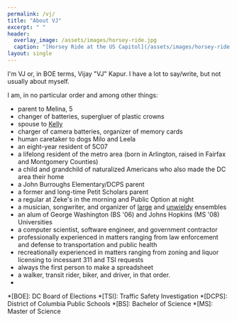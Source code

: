 ```yaml
---
permalink: /vj/
title: "About VJ"
excerpt: " "
header:
  overlay_image: /assets/images/horsey-ride.jpg
  caption: "[Horsey Ride at the US Capitol](/assets/images/horsey-ride.jpg)"
layout: single
---
```

I'm VJ or, in BOE terms, Vijay "VJ" Kapur. I have a lot to say/write, but not usually about myself.

I am, in no particular order and among other things:
- parent to Melina, 5
- changer of batteries, supergluer of plastic crowns
- spouse to [Kelly](https://kellybellphotography.com)
- charger of camera batteries, organizer of memory cards
- human caretaker to dogs Milo and Leela
- an eight-year resident of 5C07
- a lifelong resident of the metro area (born in Arlington, raised in Fairfax and Montgomery Counties)
- a child and grandchild of naturalized Americans who also made the DC area their home
- a John Burroughs Elementary/DCPS parent
- a former and long-time Petit Scholars parent
- a regular at Zeke's in the morning and Public Option at night
- a musician, songwriter, and organizer of [large](https://strangevictories.bandcamp.com/) and [unwieldy](https://thecascade.bandcamp.com/) ensembles
- an alum of George Washington (BS '06) and Johns Hopkins (MS '08) Universities
- a computer scientist, software engineer, and government contractor
- professionally experienced in matters ranging from law enforcement and defense to transportation and public health
- recreationally experienced in matters ranging from zoning and liquor licensing to incessant 311 and TSI requests
- always the first person to make a spreadsheet
- a walker, transit rider, biker, and driver, in that order.
- 

*[BOE]: DC Board of Elections
*[TSI]: Traffic Safety Investigation
*[DCPS]: District of Columbia Public Schools
*[BS]: Bachelor of Science
*[MS]: Master of Science
